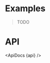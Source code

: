 <script lang="ts">
	import { ApiDocs } from 'svelte-ux';

	import api from '$lib/components/Baseline.svelte?raw&sveld';

	import Chart, { Svg } from '$lib/components/Chart.svelte';

	import Preview from '$lib/docs/Preview.svelte';
</script>

# Examples

> TODO

# API

<ApiDocs {api} />
